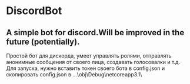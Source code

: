 # DiscordBot
## A simple bot for discord.Will be improved in the future (potentially).
Простой бот для дискорда, умеет управлять ролями, отправлять анонимные сообщения от своего лица, создавать голосовалки и т.д.<br/>
Для запуска, нужно вставить токен своего бота в config.json и скопировать config.json в ...\obj\Debug\netcoreapp3.1\

